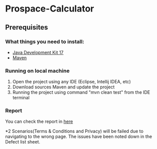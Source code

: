 # Prospace-Calculator

## Prerequisites

### What things you need to install:
- [Java Development Kit 17](https://www.oracle.com/java/technologies/javase/jdk17-archive-downloads.html) 
- [Maven](https://maven.apache.org/install.html)

### Running on local machine
  1. Open the project using any IDE (Eclipse, Intellij IDEA, etc)
  2. Download sources Maven and update the project
  3. Running the project using command "mvn clean test" from the IDE terminal

### Report
You can check the report in [here](https://github.com/rezaffadillah/Prospace-Calculator/blob/master/report/cucumber-html-reports/overview-features.html)

*2 Scenarios(Terms & Conditions and Privacy) will be failed due to navigating to the wrong page. The issues have been noted down in the Defect list sheet.
